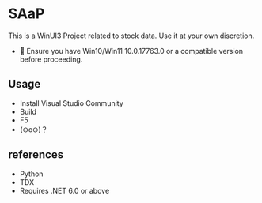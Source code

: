 # SAaP

This is a WinUI3 Project related to stock data. Use it at your own discretion.

  - 🚨 Ensure you have Win10/Win11 10.0.17763.0 or a compatible version before proceeding.


## Usage

- Install Visual Studio Community
- Build
- F5
- (⊙o⊙)？

## references

- Python
- TDX
- Requires .NET 6.0 or above
